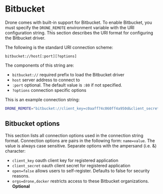# Bitbucket

Drone comes with built-in support for Bitbucket. To enable Bitbucket, you must specify the `DRONE_REMOTE` environment variable with the URI configuration string. This section describes the URI format for configuring the Bitbucket driver.

The following is the standard URI connection scheme:

```
bitbucket://host[:port][?options]
```

The components of this string are:

* `bitbucket://` required prefix to load the Bitbucket driver
* `host` server address to connect to
* `:port` optional. The default value is `:80` if not specified.
* `?options` connection specific options

This is an example connection string:

```bash
DRONE_REMOTE="bitbucket://client_key=c0aaff74c060ff4a950d&client_secret=1ac1eae5ff1b490892f5546f837f306265032412"
```

## Bitbucket options

This section lists all connection options used in the connection string format. Connection options are pairs in the following form: `name=value`. The value is always case sensitive. Separate options with the ampersand (i.e. &) character:

* `client_key` oauth client key for registered application
* `client_secret` oauth client secret for registered application
* `open=false` allows users to self-register. Defaults to false for security reasons.
* `orgs=drone,docker` restricts access to these Bitbucket organizations. **Optional**
